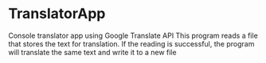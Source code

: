# TranslatorApp
Console translator app using Google Translate API
This program reads a file that stores the text for translation. If the reading is successful, the program will translate the same text and write it to a new file
